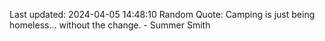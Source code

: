 Last updated: 2024-04-05 14:48:10
Random Quote: Camping is just being homeless... without the change. - Summer Smith